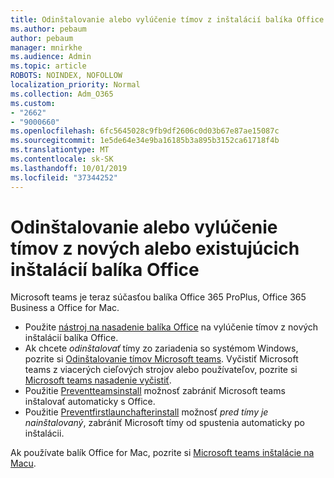 ```yaml
---
title: Odinštalovanie alebo vylúčenie tímov z inštalácií balíka Office
ms.author: pebaum
author: pebaum
manager: mnirkhe
ms.audience: Admin
ms.topic: article
ROBOTS: NOINDEX, NOFOLLOW
localization_priority: Normal
ms.collection: Adm_O365
ms.custom:
- "2662"
- "9000660"
ms.openlocfilehash: 6fc5645028c9fb9df2606c0d03b67e87ae15087c
ms.sourcegitcommit: 1e5de64e34e9ba16185b3a895b3152ca61718f4b
ms.translationtype: MT
ms.contentlocale: sk-SK
ms.lasthandoff: 10/01/2019
ms.locfileid: "37344252"
---
```

# <a name="uninstall-or-exclude-teams-from-new-or-existing-office-installations"></a>Odinštalovanie alebo vylúčenie tímov z nových alebo existujúcich inštalácií balíka Office

Microsoft teams je teraz súčasťou balíka Office 365 ProPlus, Office 365 Business a Office for Mac.

- Použite [nástroj na nasadenie balíka Office](https://docs.microsoft.com/deployoffice/teams-install#how-to-exclude-microsoft-teams-from-new-installations-of-office-365-proplus) na vylúčenie tímov z nových inštalácií balíka Office.
- Ak chcete *odinštalovať* tímy zo zariadenia so systémom Windows, pozrite si [Odinštalovanie tímov Microsoft teams](https://support.office.com/article/3b159754-3c26-4952-abe7-57d27f5f4c81). Vyčistiť Microsoft teams z viacerých cieľových strojov alebo používateľov, pozrite si [Microsoft teams nasadenie vyčistiť](https://docs.microsoft.com/microsoftteams/scripts/powershell-script-teams-deployment-clean-up).
- Použitie [Preventteamsinstall](https://docs.microsoft.com/deployoffice/teams-install#use-group-policy-to-control-the-installation-of-microsoft-teams
) možnosť zabrániť Microsoft teams inštalovať automaticky s Office.
- Použitie [Preventfirstlaunchafterinstall](https://docs.microsoft.com/deployoffice/teams-install#use-group-policy-to-prevent-microsoft-teams-from-starting-automatically-after-installation) možnosť *pred tímy je nainštalovaný*, zabrániť Microsoft tímy od spustenia automaticky po inštalácii.

Ak používate balík Office for Mac, pozrite si [Microsoft teams inštalácie na Macu](https://docs.microsoft.com/deployoffice/teams-install#microsoft-teams-installations-on-a-mac).